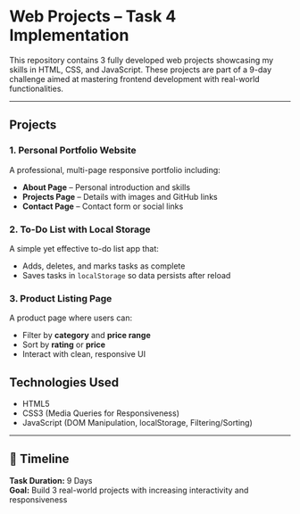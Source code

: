 #  Web Projects – Task 4 Implementation

This repository contains 3 fully developed web projects showcasing my skills in HTML, CSS, and JavaScript. These projects are part of a 9-day challenge aimed at mastering frontend development with real-world functionalities.

---

##  Projects

### 1. Personal Portfolio Website
A professional, multi-page responsive portfolio including:
- **About Page** – Personal introduction and skills
- **Projects Page** – Details with images and GitHub links
- **Contact Page** – Contact form or social links

### 2.  To-Do List with Local Storage
A simple yet effective to-do list app that:
- Adds, deletes, and marks tasks as complete
- Saves tasks in `localStorage` so data persists after reload

### 3. Product Listing Page
A product page where users can:
- Filter by **category** and **price range**
- Sort by **rating** or **price**
- Interact with clean, responsive UI

##  Technologies Used
- HTML5  
- CSS3 (Media Queries for Responsiveness)  
- JavaScript (DOM Manipulation, localStorage, Filtering/Sorting)

---

## 📅 Timeline
**Task Duration:** 9 Days  
**Goal:** Build 3 real-world projects with increasing interactivity and responsiveness

